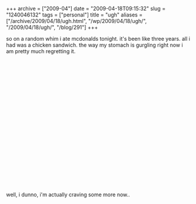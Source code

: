 +++
archive = ["2009-04"]
date = "2009-04-18T09:15:32"
slug = "1240046132"
tags = ["personal"]
title = "ugh"
aliases = ["/archive/2009/04/18/ugh.html", "/wp/2009/04/18/ugh/", "/2009/04/18/ugh/", "/blog/291"]
+++

so on a random whim i ate mcdonalds tonight. it's been like three years.
all i had was a chicken sandwich. the way my stomach is gurgling right now
i am pretty much regretting it.

<object width="425" height="344">
<param name="movie" value="http://www.youtube.com/v/j9VS9DkbOxw&hl=en&fs=1&rel=0&color1=0x006699&color2=0x54abd6"></param>
<param name="allowFullScreen" value="true"></param>
<param name="allowscriptaccess" value="always"></param>
<embed src="http://www.youtube.com/v/j9VS9DkbOxw&hl=en&fs=1&rel=0&color1=0x006699&color2=0x54abd6" type="application/x-shockwave-flash" allowscriptaccess="always" allowfullscreen="true" width="425" height="344"></embed>
</object>

well, i dunno, i'm actually craving some more now..

